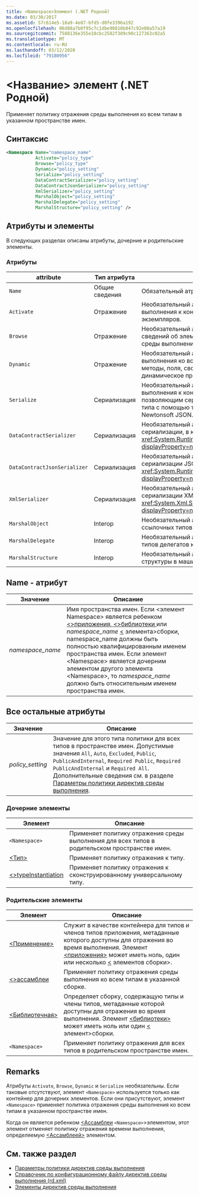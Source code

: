 ```yaml
---
title: <Namespace>Элемент (.NET Родной)
ms.date: 03/30/2017
ms.assetid: 57c614e5-18a9-4e87-bfd5-d0fe3396a192
ms.openlocfilehash: 06d88a7b0f95c7c1dbe98818b847c92e08a57a19
ms.sourcegitcommit: 7588136e355e10cbc2582f389c90c127363c02a5
ms.translationtype: MT
ms.contentlocale: ru-RU
ms.lasthandoff: 03/12/2020
ms.locfileid: "79180956"
---
```

# <a name="namespace-element-net-native"></a>\<Название> элемент (.NET Родной)
Применяет политику отражения среды выполнения ко всем типам в указанном пространстве имен.  
  
## <a name="syntax"></a>Синтаксис  
  
```xml  
<Namespace Name="namespace_name"
           Activate="policy_type"
           Browse="policy_type"  
           Dynamic="policy_setting"  
           Serialize="policy_setting"  
           DataContractSerializer="policy_setting"  
           DataContractJsonSerializer="policy_setting"  
           XmlSerializer="policy_setting"  
           MarshalObject="policy_setting"  
           MarshalDelegate="policy_setting"  
           MarshalStructure="policy_setting" />  
```  
  
## <a name="attributes-and-elements"></a>Атрибуты и элементы  
 В следующих разделах описаны атрибуты, дочерние и родительские элементы.  
  
### <a name="attributes"></a>Атрибуты  
  
|attribute|Тип атрибута|Описание|  
|---------------|--------------------|-----------------|  
|`Name`|Общие сведения|Обязательный атрибут. Указывает имя пространства имен.|  
|`Activate`|Отражение|Необязательный атрибут. Управляет доступом среды выполнения к конструкторам для включения активации экземпляров.|  
|`Browse`|Отражение|Необязательный атрибут. Управляет запросами для получения сведений об элементах программы, но не включает доступ среды выполнения.|  
|`Dynamic`|Отражение|Необязательный атрибут. Управляет доступом среды выполнения ко всем членам типа, включая конструкторы, методы, поля, свойства и события, чтобы включить динамическое программирование.|  
|`Serialize`|Сериализация|Необязательный атрибут. Управляет доступом среды выполнения к конструкторам, полям и свойствам, позволяющим сериализовать и десериализовать экземпляры типа с помощью таких библиотек, как, например, сериализатор Newtonsoft JSON.|  
|`DataContractSerializer`|Сериализация|Необязательный атрибут. Определяет политику для сериализации, в которой используется класс <xref:System.Runtime.Serialization.DataContractSerializer?displayProperty=nameWithType>.|  
|`DataContractJsonSerializer`|Сериализация|Необязательный атрибут. Определяет политику для сериализации JSON, в которой используется класс <xref:System.Runtime.Serialization.Json.DataContractJsonSerializer?displayProperty=nameWithType>.|  
|`XmlSerializer`|Сериализация|Необязательный атрибут. Определяет политику для сериализации XML, в которой используется класс <xref:System.Xml.Serialization.XmlSerializer?displayProperty=nameWithType>.|  
|`MarshalObject`|Interop|Необязательный атрибут. Определяет политику для маршалинга ссылочных типов в среды выполнения Windows и COM.|  
|`MarshalDelegate`|Interop|Необязательный атрибут. Определяет политики для маршалинга типов делегатов как указателей функции на машинный код.|  
|`MarshalStructure`|Interop|Необязательный атрибут. Определяет политику для маршалинга структуры в машинный код.|  
  
## <a name="name-attribute"></a>Name - атрибут  
  
|Значение|Описание|  
|-----------|-----------------|  
|*namespace_name*|Имя пространства имен. Если \<элемент Namespace> является ребенком [ \<>приложения, ](application-element-net-native.md) [ \<>библиотеки ](library-element-net-native.md)или *namespace_name* [ \<](assembly-element-net-native.md) элемента>сборки, namespace_name должны быть полностью квалифицированным именем пространства имен. Если элемент \<Namespace> является дочерним элементом другого элемента \<Namespace>, то *namespace_name* должно быть относительным именем пространства имен.|  
  
## <a name="all-other-attributes"></a>Все остальные атрибуты  
  
|Значение|Описание|  
|-----------|-----------------|  
|*policy_setting*|Значение для этого типа политики для всех типов в пространстве имен. Допустимые значения `All`, `Auto`, `Excluded`, `Public`, `PublicAndInternal`, `Required Public`, `Required PublicAndInternal` и `Required All`. Дополнительные сведения см. в разделе [Параметры политики директив среды выполнения](runtime-directive-policy-settings.md).|  
  
### <a name="child-elements"></a>Дочерние элементы  
  
|Элемент|Описание|  
|-------------|-----------------|  
|`<Namespace>`|Применяет политику отражения среды выполнения для всех типов в родительском пространстве имен.|  
|[\<Тип>](type-element-net-native.md)|Применяет политику отражения к типу.|  
|[\<>typeInstantiation](typeinstantiation-element-net-native.md)|Применяет политику отражения к сконструированному универсальному типу.|  
  
### <a name="parent-elements"></a>Родительские элементы  
  
|Элемент|Описание|  
|-------------|-----------------|  
|[\<Применение>](application-element-net-native.md)|Служит в качестве контейнера для типов и членов типов приложения, метаданные которого доступны для отражения во время выполнения. Элемент [ \<приложения>](application-element-net-native.md) может иметь ноль, один или несколько [ \<](assembly-element-net-native.md) элементов сборки>.|  
|[\<>ассамблеи](assembly-element-net-native.md)|Применяет политику отражения среды выполнения ко всем типам в указанной сборке.|  
|[\<Библиотечная>](library-element-net-native.md)|Определяет сборку, содержащую типы и члены типов, метаданные которой доступны для отражения во время выполнения. Элемент [ \<библиотеки>](library-element-net-native.md) может иметь ноль или один [ \<](assembly-element-net-native.md) элемент>сборки.|  
|`<Namespace>`|Применяет политику отражения для всех типов в родительском пространстве имен.|  
  
## <a name="remarks"></a>Remarks  
 Атрибуты `Activate`, `Browse`, `Dynamic` и `Serialize` необязательны. Если таковые отсутствуют, элемент `<Namespace>` используется только как контейнер для дочерних элементов. Если они присутствуют, элемент `<Namespace>` применяет политика отражения среды выполнения ко всем типам в указанном пространстве имен.  
  
 Когда он является ребенком [ \<Ассамблеи](assembly-element-net-native.md) `<Namespace>`>элементом, этот элемент отменяет политику отражения времени выполнения, определяемую [ \<Ассамблеей>](assembly-element-net-native.md) элементом.  
  
## <a name="see-also"></a>См. также раздел

- [Параметры политики директив среды выполнения](runtime-directive-policy-settings.md)
- [Справочник по конфигурационному файлу директив среды выполнения (rd.xml)](runtime-directives-rd-xml-configuration-file-reference.md)
- [Элементы директив среды выполнения](runtime-directive-elements.md)
